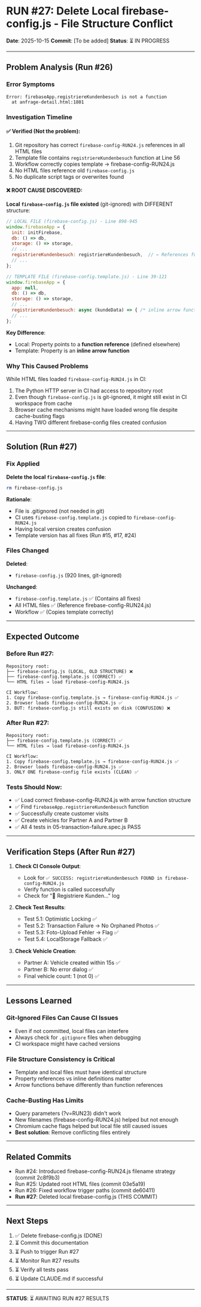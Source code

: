 # RUN #27: Delete Local firebase-config.js - File Structure Conflict

**Date**: 2025-10-15
**Commit**: [To be added]
**Status**: ⏳ IN PROGRESS

---

## Problem Analysis (Run #26)

### Error Symptoms
```
Error: firebaseApp.registriereKundenbesuch is not a function
  at anfrage-detail.html:1801
```

### Investigation Timeline

#### ✅ Verified (Not the problem):
1. Git repository has correct `firebase-config-RUN24.js` references in all HTML files
2. Template file contains `registriereKundenbesuch` function at Line 56
3. Workflow correctly copies template → firebase-config-RUN24.js
4. No HTML files reference old `firebase-config.js`
5. No duplicate script tags or overwrites found

#### ❌ ROOT CAUSE DISCOVERED:

**Local `firebase-config.js` file existed** (git-ignored) with DIFFERENT structure:

```javascript
// LOCAL FILE (firebase-config.js) - Line 898-945
window.firebaseApp = {
  init: initFirebase,
  db: () => db,
  storage: () => storage,
  // ...
  registriereKundenbesuch: registriereKundenbesuch,  // ← References function at Line 834
  // ...
};

// TEMPLATE FILE (firebase-config.template.js) - Line 39-121
window.firebaseApp = {
  app: null,
  db: () => db,
  storage: () => storage,
  // ...
  registriereKundenbesuch: async (kundeData) => { /* inline arrow function */ },
  // ...
};
```

**Key Difference**:
- Local: Property points to a **function reference** (defined elsewhere)
- Template: Property is an **inline arrow function**

### Why This Caused Problems

While HTML files loaded `firebase-config-RUN24.js` in CI:

1. The Python HTTP server in CI had access to repository root
2. Even though `firebase-config.js` is git-ignored, it might still exist in CI workspace from cache
3. Browser cache mechanisms might have loaded wrong file despite cache-busting flags
4. Having TWO different firebase-config files created confusion

---

## Solution (Run #27)

### Fix Applied

**Delete the local `firebase-config.js` file**:

```bash
rm firebase-config.js
```

**Rationale**:
- File is .gitignored (not needed in git)
- CI uses `firebase-config.template.js` copied to `firebase-config-RUN24.js`
- Having local version creates confusion
- Template version has all fixes (Run #15, #17, #24)

### Files Changed

**Deleted**:
- `firebase-config.js` (920 lines, git-ignored)

**Unchanged**:
- `firebase-config.template.js` ✅ (Contains all fixes)
- All HTML files ✅ (Reference firebase-config-RUN24.js)
- Workflow ✅ (Copies template correctly)

---

## Expected Outcome

### Before Run #27:
```
Repository root:
├── firebase-config.js (LOCAL, OLD STRUCTURE) ❌
├── firebase-config.template.js (CORRECT) ✅
└── HTML files → load firebase-config-RUN24.js

CI Workflow:
1. Copy firebase-config.template.js → firebase-config-RUN24.js ✅
2. Browser loads firebase-config-RUN24.js ✅
3. BUT: firebase-config.js still exists on disk (CONFUSION) ❌
```

### After Run #27:
```
Repository root:
├── firebase-config.template.js (CORRECT) ✅
└── HTML files → load firebase-config-RUN24.js

CI Workflow:
1. Copy firebase-config.template.js → firebase-config-RUN24.js ✅
2. Browser loads firebase-config-RUN24.js ✅
3. ONLY ONE firebase-config file exists (CLEAN) ✅
```

### Tests Should Now:
- ✅ Load correct firebase-config-RUN24.js with arrow function structure
- ✅ Find `firebaseApp.registriereKundenbesuch` function
- ✅ Successfully create customer visits
- ✅ Create vehicles for Partner A and Partner B
- ✅ All 4 tests in 05-transaction-failure.spec.js PASS

---

## Verification Steps (After Run #27)

1. **Check CI Console Output**:
   - Look for `✅ SUCCESS: registriereKundenbesuch FOUND in firebase-config-RUN24.js`
   - Verify function is called successfully
   - Check for "👤 Registriere Kunden..." log

2. **Check Test Results**:
   - Test 5.1: Optimistic Locking ✅
   - Test 5.2: Transaction Failure → No Orphaned Photos ✅
   - Test 5.3: Foto-Upload Fehler → Flag ✅
   - Test 5.4: LocalStorage Fallback ✅

3. **Check Vehicle Creation**:
   - Partner A: Vehicle created within 15s ✅
   - Partner B: No error dialog ✅
   - Final vehicle count: 1 (not 0) ✅

---

## Lessons Learned

### Git-Ignored Files Can Cause CI Issues
- Even if not committed, local files can interfere
- Always check for `.gitignore` files when debugging
- CI workspace might have cached versions

### File Structure Consistency is Critical
- Template and local files must have identical structure
- Property references vs inline definitions matter
- Arrow functions behave differently than function references

### Cache-Busting Has Limits
- Query parameters (?v=RUN23) didn't work
- New filenames (firebase-config-RUN24.js) helped but not enough
- Chromium cache flags helped but local file still caused issues
- **Best solution**: Remove conflicting files entirely

---

## Related Commits

- Run #24: Introduced firebase-config-RUN24.js filename strategy (commit 2c8f9b3)
- Run #25: Updated root HTML files (commit 03e5a19)
- Run #26: Fixed workflow trigger paths (commit de60411)
- **Run #27**: Deleted local firebase-config.js (THIS COMMIT)

---

## Next Steps

1. ✅ Delete firebase-config.js (DONE)
2. ⏳ Commit this documentation
3. ⏳ Push to trigger Run #27
4. ⏳ Monitor Run #27 results
5. ⏳ Verify all tests pass
6. ⏳ Update CLAUDE.md if successful

---

**STATUS**: ⏳ AWAITING RUN #27 RESULTS
